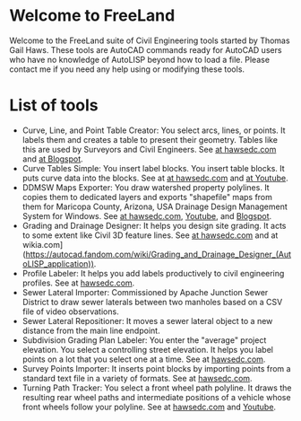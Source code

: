 # Welcome to FreeLand
Welcome to the FreeLand suite of Civil Engineering tools started by Thomas Gail Haws. These tools are AutoCAD commands ready for AutoCAD users who have no knowledge of AutoLISP beyond how to load a file. Please contact me if you need any help using or modifying these tools.

# List of tools
- Curve, Line, and Point Table Creator: You select arcs, lines, or points. It labels them and creates a table to present their geometry. Tables like this are used by Surveyors and Civil Engineers. See [at hawsedc.com](https://hawsedc.com/gnu/curvesauto) and [at Blogspot](https://tomsthird.blogspot.com/2015/01/geotables-free-curve-line-and-point.html).
- Curve Tables Simple: You insert label blocks. You insert table blocks. It puts curve data into the blocks. See at [at hawsedc.com](https://hawsedc.com/gnu/curvesmanual) and [at Youtube](https://youtu.be/u8-3TwPjamw).
- DDMSW Maps Exporter: You draw watershed property polylines. It copies them to dedicated layers and exports "shapefile" maps from them for Maricopa County, Arizona, USA Drainage Design Management System for Windows. See [at hawsedc.com](https://hawsedc.com/gnu/ddmsw.php), [Youtube](https://youtu.be/e59g8UMujbI), and [Blogspot](https://tomsthird.blogspot.com/2017/03/automated-autocad-gis-export-to-ddmsw.html).
- Grading and Drainage Designer: It helps you design site grading. It acts to some extent like Civil 3D feature lines. See [at hawsedc.com](https://hawsedc.com/gnu/gdd.php) and at wikia.com](https://autocad.fandom.com/wiki/Grading_and_Drainage_Designer_(AutoLISP_application)).
- Profile Labeler: It helps you add labels productively to civil engineering profiles. See at [hawsedc.com](https://hawsedc.com/gnu/proflbl.php).
- Sewer Lateral Importer: Commissioned by Apache Junction Sewer District to draw sewer laterals between two manholes based on a CSV file of video observations.
- Sewer Lateral Repositioner: It moves a sewer lateral object to a new distance from the main line endpoint.
- Subdivision Grading Plan Labeler: You enter the "average" project elevation. You select a controlling street elevation. It helps you label points on a lot that you select one at a time. See at [hawsedc.com](https://hawsedc.com/gnu/gradlbl.php).
- Survey Points Importer: It inserts point blocks by importing points from a standard text file in a variety of formats. See at [hawsedc.com](https://hawsedc.com/gnu/pointsin.php).
- Turning Path Tracker: You select a front wheel path polyline. It draws the resulting rear wheel paths and intermediate positions of a vehicle whose front wheels follow your polyline. See at [hawsedc.com](https://hawsedc.com/gnu/turn.php) and [Youtube](https://youtu.be/DmHMUyquoSI).
